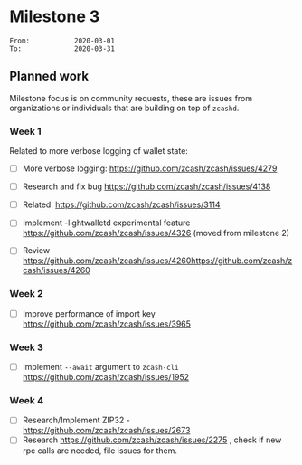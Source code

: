 # Milestone 3

```
From:           2020-03-01
To:             2020-03-31
```

## Planned work

Milestone focus is on community requests, these are issues from organizations or individuals that are building on top of `zcashd`. 

### Week 1

Related to more verbose logging of wallet state:

- [ ] More verbose logging: https://github.com/zcash/zcash/issues/4279

- [ ] Research and fix bug https://github.com/zcash/zcash/issues/4138

- [ ] Related: https://github.com/zcash/zcash/issues/3114

- [ ] Implement -lightwalletd experimental feature https://github.com/zcash/zcash/issues/4326 (moved from milestone 2) 

- [ ] Review https://github.com/zcash/zcash/issues/4260https://github.com/zcash/zcash/issues/4260

### Week 2

- [ ] Improve performance of import key https://github.com/zcash/zcash/issues/3965

### Week 3

- [ ] Implement `--await` argument to `zcash-cli` https://github.com/zcash/zcash/issues/1952

### Week 4

- [ ] Research/Implement ZIP32 - https://github.com/zcash/zcash/issues/2673
- [ ] Research https://github.com/zcash/zcash/issues/2275 , check if new rpc calls are needed, file issues for them.
